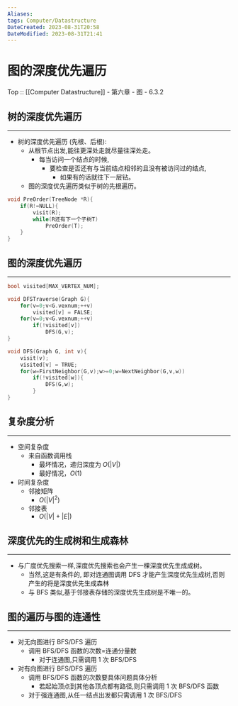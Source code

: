 ```yaml
---
Aliases: 
tags: Computer/Datastructure 
DateCreated: 2023-08-31T20:58
DateModified: 2023-08-31T21:41
---
```

# 图的深度优先遍历

Top :: [[Computer Datastructure]] - 第六章 - 图 - 6.3.2

## 树的深度优先遍历
---
- 树的深度优先遍历 (先根、后根):
	- 从根节点出发,能往更深处走就尽量往深处走。
		- 每当访问一个结点的时候,
			- 要检查是否还有与当前结点相邻的且没有被访问过的结点,
				- 如果有的话就往下一层钻。
	- 图的深度优先遍历类似于树的先根遍历。

```cpp
void PreOrder(TreeNode *R){
	if(R!=NULL){
		visit(R);	
		while(R还有下一个子树T)
			PreOrder(T);
	}
}
```

## 图的深度优先遍历
---

```cpp
bool visited[MAX_VERTEX_NUM];

void DFSTraverse(Graph G){
	for(v=0;v<G.vexnum;++v)
		visited[v] = FALSE;
	for(v=0;v<G.vexnum;++v)
		if(!visited[v])
			DFS(G,v);
}

void DFS(Graph G, int v){
	visit(v);
	visited[v] = TRUE;
	for(w=FirstNeighbor(G,v);w>=0;w=NextNeighbor(G,v,w))
		if(!visited[w]){
			DFS(G,w);
		}
}
```

## 复杂度分析
---
- 空间复杂度
	- 来自函数调用栈
		- 最坏情况，递归深度为 $O(|V|)$
		- 最好情况，$O(1)$
- 时间复杂度
	- 邻接矩阵
		- $O(|V|^{2})$
	- 邻接表
		- $O(|V|+|E|)$

## 深度优先的生成树和生成森林
---
- 与广度优先搜索一样,深度优先搜索也会产生一棵深度优先生成成树。
	- 当然,这是有条件的, 即对连通图调用 DFS 才能产生深度优先生成树,否则产生的将是深度优先生成森林
	- 与 BFS 类似,基于邻接表存储的深度优先生成树是不唯一的。

## 图的遍历与图的连通性
---
- 对无向图进行 BFS/DFS 遍历
	- 调用 BFS/DFS 函数的次数=连通分量数
		- 对于连通图,只需调用 1 次 BFS/DFS
- 对有向图进行 BFS/DFS 遍历
	- 调用 BFS/DFS 函数的次数要具体问题具体分析
		- 若起始顶点到其他各顶点都有路径,则只需调用 1 次 BFS/DFS 函数
	- 对于强连通图,从任一结点出发都只需调用 1 次 BFS/DFS

